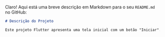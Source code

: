 Claro! Aqui está uma breve descrição em Markdown para o seu `README.md` no GitHub:

```markdown
# Descrição do Projeto

Este projeto Flutter apresenta uma tela inicial com um botão "Iniciar". Ao clicar no botão, uma animação de carregamento é exibida, e em seguida, o usuário é levado para a `HomePage` com uma animação de fade apresentando a tela principal com o jogo pedra, papel e tesoura e suas funcoinalidades basicas clicaveis.
